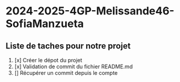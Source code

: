# 2024-2025-4GP-Melissande46-SofiaManzueta

## Liste de taches pour notre projet 
1. [x] Créer le dépot du projet
2. [x] Validation de commit du fichier README.md
3. [] Récupérer un commit depuis le compte 
